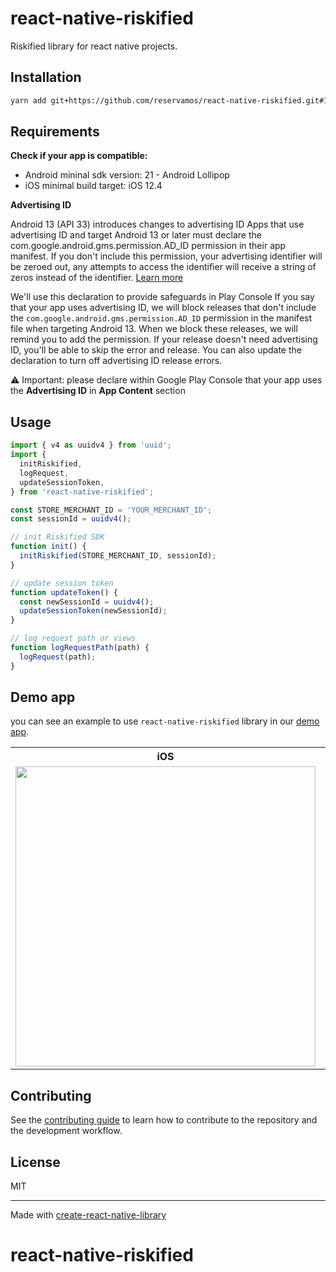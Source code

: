 # react-native-riskified

Riskified library for react native projects.

## Installation

```sh
yarn add git+https://github.com/reservamos/react-native-riskified.git#1.2.0
```

## Requirements

**Check if your app is compatible:**

- Android mininal sdk version: 21 - Android Lollipop
- iOS minimal build target: iOS 12.4

**Advertising ID**

Android 13 (API 33) introduces changes to advertising ID
Apps that use advertising ID and target Android 13 or later must declare the com.google.android.gms.permission.AD_ID permission in their app manifest. If you don't include this permission, your advertising identifier will be zeroed out, any attempts to access the identifier will receive a string of zeros instead of the identifier. [Learn more](https://support.google.com/googleplay/android-developer/answer/6048248?hl=en)

We'll use this declaration to provide safeguards in Play Console
If you say that your app uses advertising ID, we will block releases that don't include the `com.google.android.gms.permission.AD_ID` permission in the manifest file when targeting Android 13. When we block these releases, we will remind you to add the permission. If your release doesn't need advertising ID, you'll be able to skip the error and release. You can also update the declaration to turn off advertising ID release errors.

⚠️ Important: please declare within Google Play Console that your app uses the **Advertising ID** in **App Content** section

## Usage

```js
import { v4 as uuidv4 } from 'uuid';
import {
  initRiskified,
  logRequest,
  updateSessionToken,
} from 'react-native-riskified';

const STORE_MERCHANT_ID = 'YOUR_MERCHANT_ID';
const sessionId = uuidv4();

// init Riskified SDK
function init() {
  initRiskified(STORE_MERCHANT_ID, sessionId);
}

// update session token
function updateToken() {
  const newSessionId = uuidv4();
  updateSessionToken(newSessionId);
}

// log request path or views
function logRequestPath(path) {
  logRequest(path);
}
```

## Demo app

you can see an example to use `react-native-riskified` library in our [demo app](https://github.com/reservamos/react-native-riskified/tree/main/example).

<table>
  <tr>
    <th>iOS</th>
    <th>Android</th>
  </tr>
  <tr>
    <td><img src="https://user-images.githubusercontent.com/11278416/203370239-d0db54e7-b574-4e37-bdf4-77eb8a2b5f29.png" height=480 /></td>
    <td><img src="https://user-images.githubusercontent.com/11278416/203370473-875e4068-6fd0-4898-8ed5-7aef2cabee81.png" height=480 /></td>
  </tr>
</table>

## Contributing

See the [contributing guide](CONTRIBUTING.md) to learn how to contribute to the repository and the development workflow.

## License

MIT

---

Made with [create-react-native-library](https://github.com/callstack/react-native-builder-bob)
# react-native-riskified
